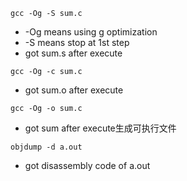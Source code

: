 ```shell
gcc -Og -S sum.c 
```
- -Og means using g optimization
- -S means stop at 1st step
- got sum.s after execute

```shell
gcc -Og -c sum.c 
```
- got sum.o after execute

```shell
gcc -Og -o sum.c 
```
- got sum after execute生成可执行文件

```shell
objdump -d a.out
```
- got disassembly code of a.out